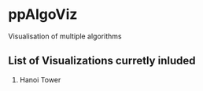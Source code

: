 # ppAlgoViz

Visualisation of multiple algorithms

## List of Visualizations curretly inluded
1. Hanoi Tower
